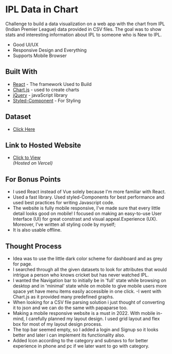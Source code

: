 # IPL Data in Chart

Challenge to build a data visualization on a web app with the chart from IPL (Indian Premier League) data provided in CSV files. The goal was to show stats and interesting information about IPL to someone who is New to IPL.

  - Good UI/UX 
  - Responsive Design and Everything
  - Supports Mobile Browser

## Built With
  - [React](https://reactjs.org/) - The framework Used to Build
  - [Chart.js](https://www.chartjs.org/) - used to create charts
  - [jQuery](http://jquery.com) - javaScript library
  - [Styled-Component](https://styled-components.com/) - For Styling

## Dataset
  - [Click Here](https://www.kaggle.com/harsha547/indian-premier-league-csv-dataset)  

## Link to Hosted Website
  - [Click to View](https://sachin-ipl-chart.vercel.app)  
  *(Hosted on Vercel)*

## For Bonus Points
  - I used React instead of Vue solely because I'm more familiar with React.
  - Used a fast library. Used styled-Components for best performance and used best practices for writing Javascript code. 
  - The website is fully mobile responsive, I've made sure that every little detail looks good on mobile! I focused on making an easy-to-use User Interface (UI) for great constrast and visual appeal.Experience (UX). Moreover, I've written all styling code by myself;
  - It is also usable offline.
  
## Thought Process
  - Idea was to use the little dark color scheme  for dashboard and as grey for page.
  - I searched through all the given datasets to look for attributes that would intrigue a person who knows cricket but has never watched IPL. 
  - I wanted the Navigation bar to initially be in 'full' state while browsing on desktop and in 'minimal' state while on mobile to give mobile users more space yet have menu items easily accessible in one click.
  -I went with Chart.js as it provided many predefined graphs.
  - When looking for a CSV file parsing solution i just thought of converting it to json and we can do the same with papaparse too.
  - Making a mobile responsive website is a must in 2022. With mobile in-mind, I carefully planned my layout design. I used grid layout and flex box for most of my layout design process.
  - The top bar seemed empty, so I added a login and Signup so it looks better and later i can implement its functionality also.
  - Added Icon according to the category and subnavs to for better experience in phone and pc if we later want to go with category.
  

